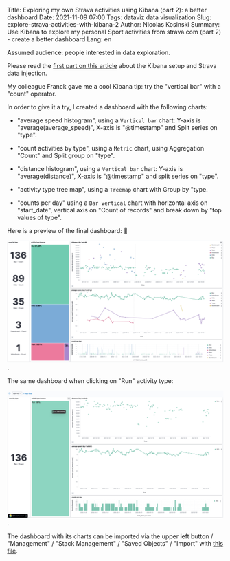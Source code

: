 Title: Exploring my own Strava activities using Kibana (part 2): a better dashboard
Date: 2021-11-09 07:00
Tags: dataviz data visualization
Slug: explore-strava-activities-with-kibana-2
Author: Nicolas Kosinski
Summary: Use Kibana to explore my personal Sport activities from strava.com (part 2) - create a better dashboard
Lang: en

Assumed audience: people interested in data exploration.

Please read the [first part on this article](./explore-strava-activities-with-kibana-en.html) about the Kibana setup and Strava data injection.

My colleague Franck gave me a cool Kibana tip: try the "vertical bar" with a "count" operator.

In order to give it a try, I created a dashboard with the following charts:

* "average speed histogram", using a `Vertical bar` chart: Y-axis is "average(average_speed)", X-axis is "@timestamp" and Split series on "type".

* "count activities by type", using a `Metric` chart, using Aggregation "Count" and Split group on "type".

* "distance histogram", using a `Vertical bar` chart: Y-axis is "average(distance)", X-axis is "@timestamp" and split series on "type".

* "activity type tree map", using a `Treemap` chart with Group by "type.

* "counts per day" using a `Bar vertical` chart with horizontal axis on "start_date", vertical axis on "Count of records" and break down by "top values of type".


Here is a preview of the final dashboard: 🎉

![the final dashboard](images/explore-strava-activities-with-kibana-2-view-dashboard.png "The final dashboard").


The same dashboard when clicking on "Run" activity type:

![dashboard on "Run" activity type](images/explore-strava-activities-with-kibana-2-view-dashboard-run.png "dashboard on 'Run' activity type").


The dashboard with its charts can be imported via the upper left button / "Management" / "Stack Management" / "Saved Objects" / "Import" with [this file]({static}/misc/strava-dashboard.ndjson).